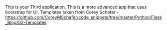 This is your Third application.
This is a more advanced app that uses bootstrap for UI. 
Templates taken from Corey Schafer - https://github.com/CoreyMSchafer/code_snippets/tree/master/Python/Flask_Blog/02-Templates
